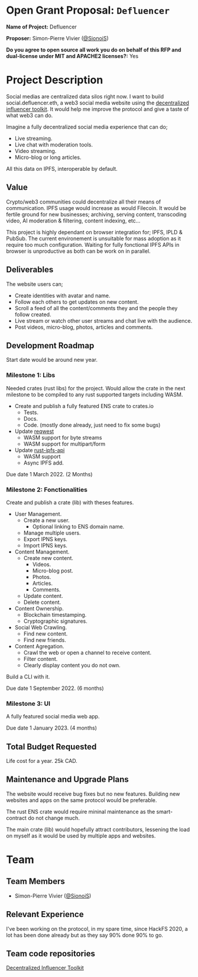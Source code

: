 # Open Grant Proposal: `Defluencer`

**Name of Project:** Defluencer

**Proposer:** Simon-Pierre Vivier ([@SionoiS](https://github.com/SionoiS))

**Do you agree to open source all work you do on behalf of this RFP and dual-license under MIT and APACHE2 licenses?:** Yes

# Project Description
Social medias are centralized data silos right now. I want to build social.defluencer.eth, a web3 social media website using the [decentralized influencer toolkit](https://github.com/SionoiS/dit). It would help me improve the protocol and give a taste of what web3 can do.

Imagine a fully decentralized social media experience that can do;
- Live streaming.
- Live chat with moderation tools.
- Video streaming.
- Micro-blog or long articles.

All this data on IPFS, interoperable by default.

## Value
Crypto/web3 communities could decentralize all their means of communication. IPFS usage would increase as would Filecoin. It would be fertile ground for new businesses; archiving, serving content, transcoding video, AI moderation & filtering, content indexing, etc...

This project is highly dependant on browser integration for; IPFS, IPLD & PubSub.
The current environement is unsuitable for mass adoption as it require too much configuration.
Waiting for fully fonctional IPFS APIs in browser is unproductive as both can be work on in parallel.

## Deliverables
The website users can;
- Create identities with avatar and name.
- Follow each others to get updates on new content.
- Scroll a feed of all the content/comments they and the people they follow created.
- Live stream or watch other user streams and chat live with the audience.
- Post videos, micro-blog, photos, articles and comments.

## Development Roadmap
Start date would be around new year.
### Milestone 1: Libs
Needed crates (rust libs) for the project.
Would allow the crate in the next milestone to be compiled to any rust supported targets including WASM.
- Create and publish a fully featured ENS crate to crates.io
    - Tests.
    - Docs.
    - Code. (mostly done already, just need to fix some bugs)
- Update [reqwest](https://github.com/seanmonstar/reqwest)
    - WASM support for byte streams
    - WASM support for multipart/form
- Update [rust-ipfs-api](https://github.com/ferristseng/rust-ipfs-api)
    - WASM support
    - Async IPFS add.

Due date 1 March 2022. (2 Months)

### Milestone 2: Fonctionalities
Create and publish a crate (lib) with theses features.
- User Management.
    - Create a new user.
        - Optional linking to ENS domain name.
    - Manage multiple users.
    - Export IPNS keys.
    - Import IPNS keys.
- Content Management.
    - Create new content.
        - Videos.
        - Micro-blog post.
        - Photos.
        - Articles.
        - Comments.
    - Update content.
    - Delete content.
- Content Ownership.
    - Blockchain timestamping.
    - Cryptographic signatures.
- Social Web Crawling.
    - Find new content.
    - Find new friends.
- Content Agregation.
    - Crawl the web or open a channel to receive content.
    - Filter content.
    - Clearly display content you do not own.

Build a CLI with it.

Due date 1 September 2022. (6 months)

### Milestone 3: UI

A fully featured social media web app.

Due date 1 January 2023. (4 months)

## Total Budget Requested

Life cost for a year. 25k CAD.

## Maintenance and Upgrade Plans

The website would receive bug fixes but no new features. Building new websites and apps on the same protocol would be preferable.

The rust ENS crate would require mininal maintenance as the smart-contract do not change much.

The main crate (lib) would hopefully attract contributors, lessening the load on myself as it would be used by multiple apps and websites.

# Team

## Team Members

- Simon-Pierre Vivier ([@SionoiS](https://github.com/SionoiS))

## Relevant Experience

I've been working on the protocol, in my spare time, since HackFS 2020, a lot has been done already but as they say 90% done 90% to go.

## Team code repositories

[Decentralized Influencer Toolkit](https://github.com/SionoiS/dit)

